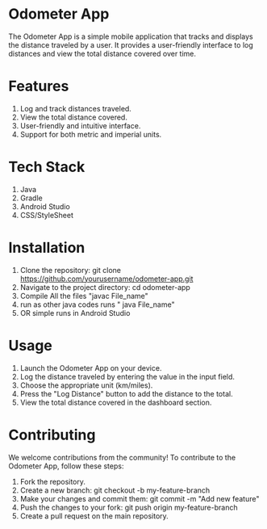 # Odometer App
The Odometer App is a simple mobile application that tracks and displays the distance traveled by a user. It provides a user-friendly interface to log distances and view the total distance covered over time.

# Features
1. Log and track distances traveled.
2. View the total distance covered.
3. User-friendly and intuitive interface.
4. Support for both metric and imperial units.

# Tech Stack
1. Java
2. Gradle
3. Android Studio
4. CSS/StyleSheet

# Installation
1. Clone the repository: git clone https://github.com/yourusername/odometer-app.git
2. Navigate to the project directory: cd odometer-app
3. Compile All the files "javac File_name"
4. run as other java codes runs " java File_name"
5. OR simple runs in Android Studio

# Usage
1. Launch the Odometer App on your device.
2. Log the distance traveled by entering the value in the input field.
3. Choose the appropriate unit (km/miles).
4. Press the "Log Distance" button to add the distance to the total.
5. View the total distance covered in the dashboard section.

# Contributing
We welcome contributions from the community! To contribute to the Odometer App, follow these steps:

1. Fork the repository.
2. Create a new branch: git checkout -b my-feature-branch
3. Make your changes and commit them: git commit -m "Add new feature"
4. Push the changes to your fork: git push origin my-feature-branch
5. Create a pull request on the main repository.
